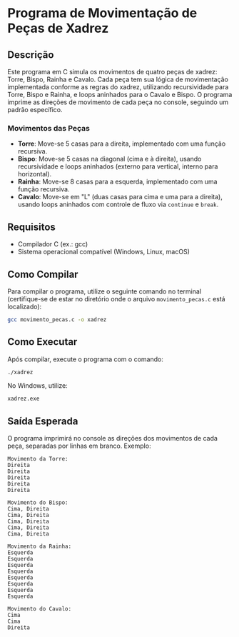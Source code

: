# Programa de Movimentação de Peças de Xadrez

## Descrição

Este programa em C simula os movimentos de quatro peças de xadrez: Torre, Bispo, Rainha e Cavalo. Cada peça tem sua lógica de movimentação implementada conforme as regras do xadrez, utilizando recursividade para Torre, Bispo e Rainha, e loops aninhados para o Cavalo e Bispo. O programa imprime as direções de movimento de cada peça no console, seguindo um padrão específico.

### Movimentos das Peças

- **Torre**: Move-se 5 casas para a direita, implementado com uma função recursiva.
- **Bispo**: Move-se 5 casas na diagonal (cima e à direita), usando recursividade e loops aninhados (externo para vertical, interno para horizontal).
- **Rainha**: Move-se 8 casas para a esquerda, implementado com uma função recursiva.
- **Cavalo**: Move-se em "L" (duas casas para cima e uma para a direita), usando loops aninhados com controle de fluxo via `continue` e `break`.

## Requisitos

- Compilador C (ex.: gcc)
- Sistema operacional compatível (Windows, Linux, macOS)

## Como Compilar

Para compilar o programa, utilize o seguinte comando no terminal (certifique-se de estar no diretório onde o arquivo `movimento_pecas.c` está localizado):

```bash
gcc movimento_pecas.c -o xadrez
```

## Como Executar

Após compilar, execute o programa com o comando:

```bash
./xadrez
```

No Windows, utilize:

```bash
xadrez.exe
```

## Saída Esperada

O programa imprimirá no console as direções dos movimentos de cada peça, separadas por linhas em branco. Exemplo:

```
Movimento da Torre:
Direita
Direita
Direita
Direita
Direita

Movimento do Bispo:
Cima, Direita
Cima, Direita
Cima, Direita
Cima, Direita
Cima, Direita

Movimento da Rainha:
Esquerda
Esquerda
Esquerda
Esquerda
Esquerda
Esquerda
Esquerda
Esquerda

Movimento do Cavalo:
Cima
Cima
Direita
```
